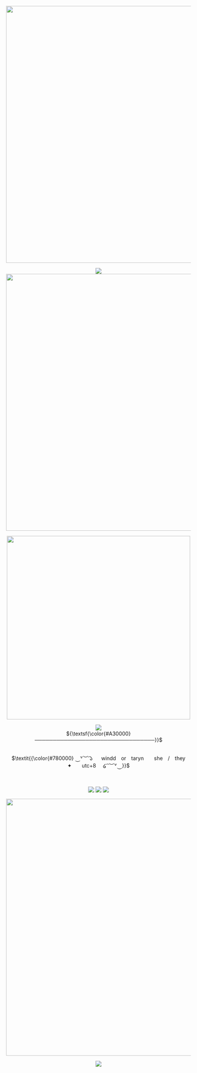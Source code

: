 
<p align="center">
<img src="https://files.catbox.moe/3l8gir.png" width="700">

<p align="center">
<img src="https://spotify-github-profile.kittinanx.com/api/view?uid=qiutjziv04qnx0h1h32h7uxbt&cover_image=true&theme=novatorem&show_offline=false&background_color=000000&interchange=false&bar_color=f8d2d3&bar_color_cover=false)](https://github.com/kittinan/spotify-github-profile")

<p align="center">
<img src="https://files.catbox.moe/233dea.png" width="700">
<p align="center">
<img src="https://files.catbox.moe/ron95q.png" width="500">
<p align="center">
<img src="https://readme-typing-svg.demolab.com?font=Newsreader&weight=700&duration=4000&pause=&color=7D0000&center=true&width=435&lines=But+when+Harmonia+shines%2C;Atlas+beholds+her;So+bathed+in+serenity%2C;beauty%2C;in+synchronicity%2C;blissfully.">
<br>
  ${\textsf{\color{#A30000}─────────────────────────────────}}$
<p align="center">
<br> $\textit{{\color{#780000}  ⏝꒷︶ ͡𑁬     windd　or　taryn　　she　/　they　　✦　　utc+8    ໒ ͡ ︶꒷⏝}}$ 
</p>
　
<p align="center">
<a href="https://trideclectic.carrd.co"><img src="https://img.shields.io/badge/carrd_𝝑𝝔-780000"></a> <a href="https://stellated.carrd.co"><img src="https://img.shields.io/badge/c0mms_𝝑𝝔-780000"></a> <a href="https://bundlrs.cc/windd"><img src="https://img.shields.io/badge/bundlrs_𝝑𝝔-780000"></a>

<p align="center">
<img src="https://files.catbox.moe/7u1mo0.png" width="700">
 
<p align="center">
<img src="https://komarev.com/ghpvc/?username=tarynights&label= 𝝑𝝔 &color=780000&style=plastic">
</p>
